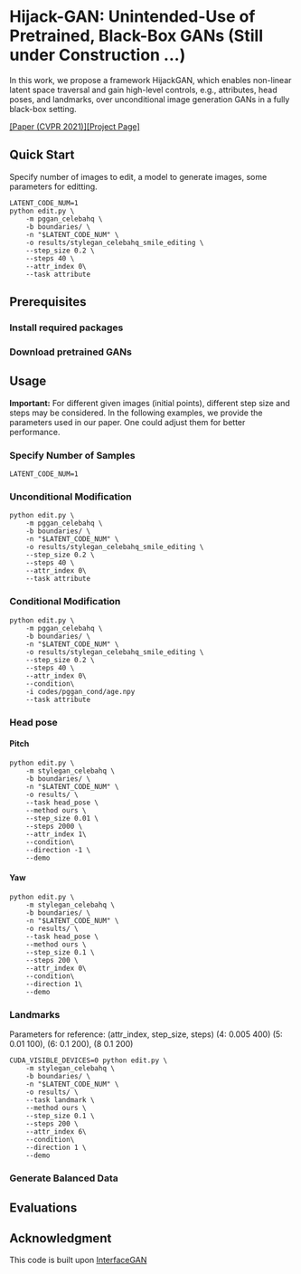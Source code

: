 # Hijack-GAN: Unintended-Use of Pretrained, Black-Box GANs (Still under Construction ...)
In this work, we propose a framework HijackGAN, which enables non-linear latent space traversal and gain high-level controls, e.g., attributes, head poses, and landmarks, over unconditional image generation GANs in a fully black-box setting.

[[Paper (CVPR 2021)]](https://arxiv.org/abs/2011.14107)[[Project Page]](https://a514514772.github.io/hijackgan/)
## Quick Start
Specify number of images to edit, a model to generate images, some parameters for editting.
```
LATENT_CODE_NUM=1
python edit.py \
    -m pggan_celebahq \
    -b boundaries/ \
    -n "$LATENT_CODE_NUM" \
    -o results/stylegan_celebahq_smile_editing \
    --step_size 0.2 \
    --steps 40 \
    --attr_index 0\
    --task attribute
```
## Prerequisites
### Install required packages
### Download pretrained GANs

## Usage
**Important:** For different given images (initial points), different step size and steps may be considered. In the following examples, we provide the parameters used in our paper. One could adjust them for better performance.

### Specify Number of Samples
```
LATENT_CODE_NUM=1
```
### Unconditional Modification
```
python edit.py \
    -m pggan_celebahq \
    -b boundaries/ \
    -n "$LATENT_CODE_NUM" \
    -o results/stylegan_celebahq_smile_editing \
    --step_size 0.2 \
    --steps 40 \
    --attr_index 0\
    --task attribute
```

### Conditional Modification
```
python edit.py \
    -m pggan_celebahq \
    -b boundaries/ \
    -n "$LATENT_CODE_NUM" \
    -o results/stylegan_celebahq_smile_editing \
    --step_size 0.2 \
    --steps 40 \
    --attr_index 0\
    --condition\
    -i codes/pggan_cond/age.npy
    --task attribute
```

### Head pose
#### Pitch
```
python edit.py \
    -m stylegan_celebahq \
    -b boundaries/ \
    -n "$LATENT_CODE_NUM" \
    -o results/ \
    --task head_pose \
    --method ours \
    --step_size 0.01 \
    --steps 2000 \
    --attr_index 1\
    --condition\
    --direction -1 \
    --demo
```
#### Yaw
```
python edit.py \
    -m stylegan_celebahq \
    -b boundaries/ \
    -n "$LATENT_CODE_NUM" \
    -o results/ \
    --task head_pose \
    --method ours \
    --step_size 0.1 \
    --steps 200 \
    --attr_index 0\
    --condition\
    --direction 1\
    --demo
```
### Landmarks
Parameters for reference: (attr_index, step_size, steps) (4: 0.005 400) (5: 0.01 100), (6: 0.1 200), (8 0.1 200)
```
CUDA_VISIBLE_DEVICES=0 python edit.py \
    -m stylegan_celebahq \
    -b boundaries/ \
    -n "$LATENT_CODE_NUM" \
    -o results/ \
    --task landmark \
    --method ours \
    --step_size 0.1 \
    --steps 200 \
    --attr_index 6\
    --condition\
    --direction 1 \
    --demo
```
### Generate Balanced Data
## Evaluations

## Acknowledgment
This code is built upon [InterfaceGAN](https://github.com/genforce/interfacegan)
